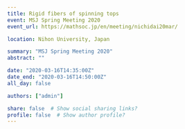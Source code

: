 ```yaml
---
title: Rigid fibers of spinning tops
event: MSJ Spring Meeting 2020
event_url: https://mathsoc.jp/en/meeting/nichidai20mar/

location: Nihon University, Japan

summary: "MSJ Spring Meeting 2020"
abstract: ""

date: "2020-03-16T14:35:00Z"
date_end: "2020-03-16T14:50:00Z"
all_day: false

authors: ["admin"]

share: false  # Show social sharing links?
profile: false  # Show author profile?
---
```

